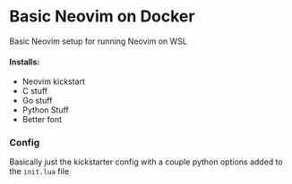 # Basic Neovim on Docker
Basic Neovim setup for running Neovim on WSL

#### Installs:
- Neovim kickstart
- C stuff
- Go stuff
- Python Stuff
- Better font

### Config
Basically just the kickstarter config with a couple python options added to the `init.lua` file